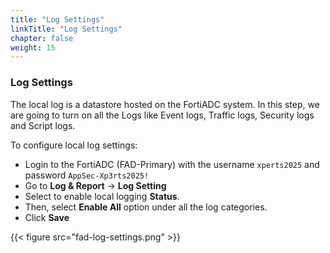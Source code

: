 ```yaml
---
title: "Log Settings"
linkTitle: "Log Settings"
chapter: false
weight: 15
---
```

### **Log Settings**

The local log is a datastore hosted on the FortiADC system. In this step, we are going to turn on all the Logs like Event logs, Traffic logs, Security logs and Script logs.

To configure local log settings:

* Login to the FortiADC (FAD-Primary) with the username ```xperts2025``` and password ```AppSec-Xp3rts2025!```
* Go to **Log & Report** → **Log Setting**
* Select to enable local logging **Status**.
* Then, select **Enable All** option under all the log categories.
* Click **Save**

{{< figure src="fad-log-settings.png" >}}
